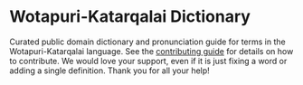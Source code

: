 
# Wotapuri-Katarqalai Dictionary

Curated public domain dictionary and pronunciation guide for terms in the Wotapuri-Katarqalai language. See the [contributing guide](https://github.com/drumworkteam/term/blob/make/.github/contributing.md) for details on how to contribute. We would love your support, even if it is just fixing a word or adding a single definition. Thank you for all your help!